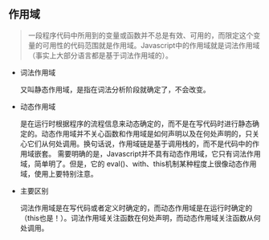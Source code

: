 ## 作用域

> 一段程序代码中所用到的变量或函数并不总是有效、可用的，而限定这个变量的可用性的代码范围就是作用域。Javascript中的作用域就是词法作用域（事实上大部分语言都是基于词法作用域的）。

* 词法作用域

    又叫静态作用域，是指在词法分析阶段就确定了，不会改变。

* 动态作用域

    是在运行时根据程序的流程信息来动态确定的，而不是在写代码时进行静态确定的。动态作用域并不关心函数和作用域是如何声明以及在何处声明的，只关心它们从何处调用。换句话说，作用域链是基于调用栈的，而不是代码中的作用域嵌套。
    需要明确的是，Javascript并不具有动态作用域，它只有词法作用域，简单明了。但是，它的 eval()、with、this机制某种程度上很像动态作用域，使用上要特别注意。

* 主要区别

    词法作用域是在写代码或者定义时确定的，而动态作用域是在运行时确定的（this也是！）。词法作用域关注函数在何处声明，而动态作用域关注函数从何处调用。